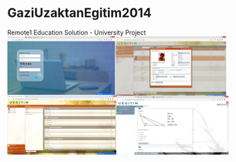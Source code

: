 # GaziUzaktanEgitim2014
Remote1 Education Solution - University Project
![](GaziProje2014/Style/Images/OverView.png)
